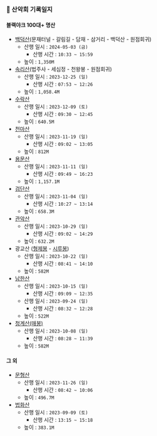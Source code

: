 ### 🌄 산악회 기록일지

#### 블랙야크 100대+ 명산
- [백덕산](https://map.naver.com/p/search/%EB%B0%B1%EB%8D%95%EC%82%B0?c=13.72,0,0,0,dh)(문재터널 - 갈림길 - 담재 - 삼거리 - 백덕산 - 원점회귀)
  - 산행 일시 : `2024-05-03 (금)`
    - 산행 시간 : `10:33 ~ 15:59`
  - 높이 : `1,350M`
- [속리산](https://map.naver.com/p/search/%EC%86%8D%EB%A6%AC%EC%82%B0/place/11491446?c=13.49,0,0,0,dh&placePath=%3Fentry%253Dbmp)(법주사 - 세심정 - 천왕봉 - 원점회귀)
  - 산행 일시 : `2023-12-25 (일)`
    - 산행 시간 : `07:53 ~ 12:26`
  - 높이 : `1,058.4M`
- [수락산](https://map.naver.com/p/entry/place/13491904?lng=127.08136330000004&lat=37.69923200000004&placePath=%2F&entry=plt&searchType=place&c=15.00,0,0,0,dh)
  - 산행 일시 : `2023-12-09 (토)`
    - 산행 시간 : `09:30 ~ 12:45`
  - 높이 : `640.5M`
- [천마산](https://map.naver.com/p/entry/place/13491738?lng=127.27331370000006&lat=37.680237100000035&placePath=%2F&entry=plt&c=15.00,0,0,0,dh)
  - 산행 일시 : `2023-11-19 (일)`
    - 산행 시간 : `09:02 ~ 13:05`
  - 높이 : `812M`
- [용문산](https://map.naver.com/p/entry/place/11491479?lng=127.54859710000001&lat=37.562149600000005&placePath=%2F&entry=plt&c=15.00,0,0,0,dh)
  - 산행 일시 : `2023-11-11 (일)`
    - 산행 시간 : `09:49 ~ 16:23`
  - 높이 : `1,157.1M`
- [검단산](https://map.naver.com/p/entry/place/11491298?lng=127.24939790000002&lat=37.5176704&placePath=%2F&entry=plt&c=15.00,0,0,0,dh)
  - 산행 일시 : `2023-11-04 (일)`
    - 산행 시간 : `10:27 ~ 13:14`
  - 높이 : `658.3M`
- [관악산](https://map.naver.com/p/entry/place/11491310?lng=126.96413000000007&lat=37.44520800000001&placePath=%2F&entry=plt&c=15.00,0,0,0,dh)
  - 산행 일시 : `2023-10-29 (일)`
    - 산행 시간 : `09:02 ~ 14:29`    
  - 높이 : `632.2M`
- 광교산 ([형제봉](https://map.naver.com/p/entry/place/19301233?c=15.00,0,0,0,dh) - [시루봉](https://map.naver.com/p/entry/place/13491517?lng=127.03442740000008&lat=37.34492780000038&placePath=%2Fhome&entry=plt&c=15.00,0,0,0,dh)) 
  - 산행 일시 : `2023-10-22 (일)`
    - 산행 시간 : `08:41 ~ 14:10`    
  - 높이 : `582M`
- [남한산](https://map.naver.com/p/entry/place/11491334?lng=127.20408970000005&lat=37.480589700000124&placePath=%2Fhome&entry=plt&c=15.00,0,0,0,dh)
  - 산행 일시 : `2023-10-15 (일)`
    - 산행 시간 : `09:09 ~ 12:35`    
  - 산행 일시 : `2023-09-24 (일)`
    - 산행 시간 : `08:32 ~ 12:28`    
  - 높이 : `522M`  
- [청계산(매봉)](https://map.naver.com/p/search/%EC%B2%AD%EA%B3%84%EC%82%B0%20%EB%A7%A4%EB%B4%89/place/19218845?lng=127.0435676&lat=37.4279184&placePath=/home?entry=pll&c=15.00,0,0,0,dh)
  - 산행 일시 : `2023-10-08 (일)`
    - 산행 시간 : `08:28 ~ 11:39`    
  - 높이 : `582M`

#### 그 외
- [문형산](https://map.naver.com/p/entry/place/18272890?lng=127.18767150000001&lat=37.369306000000016&placePath=%2F&entry=plt&c=15.00,0,0,0,dh)
  - 산행 일시 : `2023-11-26 (일)`
    - 산행 시간 : `08:42 ~ 10:06`    
  - 높이 : `496.7M`
- [법화산](https://map.naver.com/p/search/%EB%B2%95%ED%99%94%EC%82%B0/place/19296757?placePath=?entry=pll&from=nx&fromNxList=true&c=17.73,0,0,0,dh)
  - 산행 일시 : `2023-09-09 (토)`
    - 산행 시간 : `13:15 ~ 15:18`    
  - 높이 : `383.1M`
